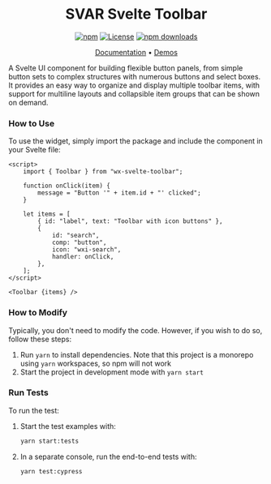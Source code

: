 <div align="center">
	
# SVAR Svelte Toolbar

[![npm](https://img.shields.io/npm/v/wx-svelte-toolbar.svg)](https://www.npmjs.com/package/wx-svelte-toolbar)
[![License](https://img.shields.io/github/license/svar-widgets/toolbar)](https://github.com/svar-widgets/toolbar/blob/main/license.txt)
[![npm downloads](https://img.shields.io/npm/dm/wx-svelte-toolbar.svg)](https://www.npmjs.com/package/wx-svelte-toolbar)

</div>

<div align="center">

[Documentation](https://docs.svar.dev/svelte/core/toolbar/) • [Demos](https://docs.svar.dev/svelte/core/samples-toolbar/#/base/willow)

</div>

A Svelte UI component for building flexible button panels, from simple button sets to complex structures with numerous buttons and select boxes. It provides an easy way to organize and display multiple toolbar items, with support for multiline layouts and collapsible item groups that can be shown on demand.

### How to Use

To use the widget, simply import the package and include the component in your Svelte file:

```svelte
<script>
	import { Toolbar } from "wx-svelte-toolbar";

	function onClick(item) {
		message = "Button '" + item.id + "' clicked";
	}

	let items = [
		{ id: "label", text: "Toolbar with icon buttons" },
		{
			id: "search",
			comp: "button",
			icon: "wxi-search",
			handler: onClick,
		},
	];
</script>

<Toolbar {items} />
```

### How to Modify

Typically, you don't need to modify the code. However, if you wish to do so, follow these steps:

1. Run `yarn` to install dependencies. Note that this project is a monorepo using `yarn` workspaces, so npm will not work
2. Start the project in development mode with `yarn start`

### Run Tests

To run the test:

1. Start the test examples with:
    ```sh
    yarn start:tests
    ```
2. In a separate console, run the end-to-end tests with:
    ```sh
    yarn test:cypress
    ```
